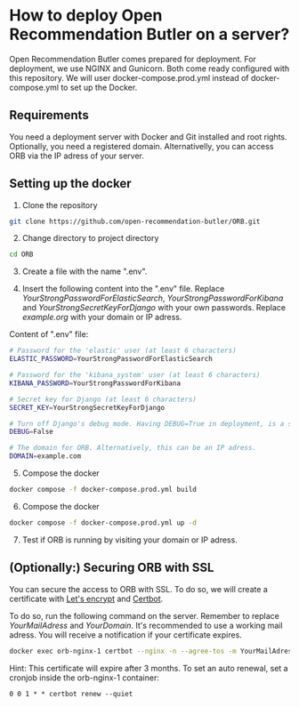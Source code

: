 # How to deploy Open Recommendation Butler on a server?

Open Recommendation Butler comes prepared for deployment. For deployment, we use NGINX and Gunicorn. Both come ready configured with this repository. We will user docker-compose.prod.yml instead of docker-compose.yml to set up the Docker.

## Requirements

You need a deployment server with Docker and Git installed and root rights. Optionally, you need a registered domain. Alternativelly, you can access ORB via the IP adress of your server.

## Setting up the docker

1. Clone the repository

```bash
git clone https://github.com/open-recommendation-butler/ORB.git
```

2. Change directory to project directory

```bash
cd ORB
```

3. Create a file with the name ".env".

4. Insert the following content into the ".env" file. Replace *YourStrongPasswordForElasticSearch*, *YourStrongPasswordForKibana* and *YourStrongSecretKeyForDjango* with your own passwords. Replace *example.org* with your domain or IP adress.

Content of ".env" file:
```bash
# Password for the 'elastic' user (at least 6 characters)
ELASTIC_PASSWORD=YourStrongPasswordForElasticSearch

# Password for the 'kibana_system' user (at least 6 characters)
KIBANA_PASSWORD=YourStrongPasswordForKibana

# Secret key for Django (at least 6 characters)
SECRET_KEY=YourStrongSecretKeyForDjango

# Turn off Django's debug mode. Having DEBUG=True in deployment, is a security risk.
DEBUG=False

# The domain for ORB. Alternatively, this can be an IP adress. 
DOMAIN=example.com
```

5. Compose the docker
```bash
docker compose -f docker-compose.prod.yml build
```

6. Compose the docker
```bash
docker compose -f docker-compose.prod.yml up -d
```

7. Test if ORB is running by visiting your domain or IP adress.


## (Optionally:) Securing ORB with SSL

You can secure the access to ORB with SSL. To do so, we will create a certificate with [Let's encrypt](https://letsencrypt.org/) and [Certbot](https://certbot.eff.org/).

To do so, run the following command on the server. Remember to replace *YourMailAdress* and *YourDomain*. It's recommended to use a working mail adress. You will receive a notification if your certificate expires. 

```bash
docker exec orb-nginx-1 certbot --nginx -n --agree-tos -m YourMailAdress -d YourDomain
```

Hint: This certificate will expire after 3 months. To set an auto renewal, set a cronjob inside the orb-nginx-1 container:

```
0 0 1 * * certbot renew --quiet
```

